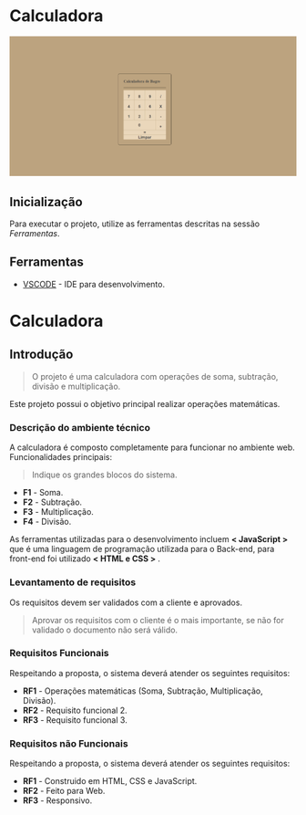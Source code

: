 # Calculadora
<fig>
<img src="/assets/Capa.png" alt="Imagem do projeto">
</fig>

## Inicialização
Para executar o projeto, utilize as ferramentas descritas na sessão *Ferramentas*.

## Ferramentas
* [VSCODE](https://code.visualstudio.com/) - IDE para desenvolvimento.

# Calculadora

## Introdução

> O projeto é uma calculadora com operações de soma, subtração, divisão e multiplicação.

Este projeto possui o objetivo principal realizar operações matemáticas.

### Descrição do ambiente técnico

A calculadora é composto completamente para funcionar no ambiente web. Funcionalidades principais:
> Indique os grandes blocos do sistema.

* **F1** - Soma.
* **F2** - Subtração.
* **F3** - Multiplicação.
* **F4** - Divisão.

As ferramentas utilizadas para o desenvolvimento incluem **< JavaScript >** que é uma linguagem de programação utilizada para o Back-end, para front-end foi utilizado **< HTML e CSS >** .

### Levantamento de requisitos  
Os requisitos devem ser validados com a cliente e aprovados.
> Aprovar os requisitos com o cliente é o mais importante, se não for validado o documento não será válido.

### Requisitos Funcionais
Respeitando a proposta, o sistema deverá atender os seguintes requisitos:

* **RF1** - Operações matemáticas (Soma, Subtração, Multiplicação, Divisão).
* **RF2** - Requisito funcional 2.
* **RF3** - Requisito funcional 3.

### Requisitos não Funcionais
Respeitando a proposta, o sistema deverá atender os seguintes requisitos:

* **RF1** - Construido em HTML, CSS e JavaScript.
* **RF2** - Feito para Web.
* **RF3** - Responsivo.

